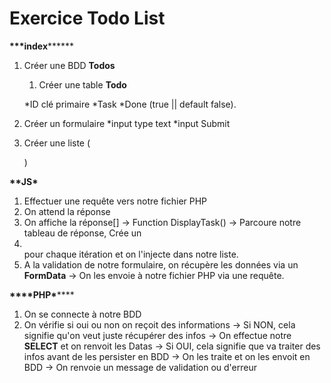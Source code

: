 # Exercice Todo List

**\*\*\***index****\*\*****

1. Créer une BDD **Todos**

   1. Créer une table **Todo**

   *ID clé primaire
   *Task
   \*Done (true || default false).

2. Créer un formulaire
   *input type text
   *input Submit

3. Créer une liste (<ul></ul>)

******\*\*******JS******\*******

1. Effectuer une requête vers notre fichier PHP
2. On attend la réponse
3. On affiche la réponse[]
   -> Function DisplayTask() -> Parcoure notre tableau de réponse, Crée un <li></li> pour chaque itération et on l'injecte dans notre liste.
4. A la validation de notre formulaire, on récupère les données via un **FormData**
   -> On les envoie à notre fichier PHP via une requête.

****\*\*\*\*****PHP******\*******

1. On se connecte à notre BDD
2. On vérifie si oui ou non on reçoit des informations
   -> Si NON, cela signifie qu'on veut juste récupérer des infos
   -> On effectue notre **SELECT** et on renvoit les Datas
   -> Si OUI, cela signifie que va traiter des infos avant de les persister en BDD
   -> On les traite et on les envoit en BDD
   -> On renvoie un message de validation ou d'erreur
